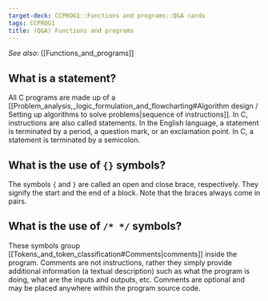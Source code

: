 ```yaml
---
target-deck: CCPROG1::Functions and programs::Q&A cards
tags: CCPROG1
title: (Q&A) Functions and programs
---
```


*See also*: [[Functions_and_programs]]

## What is a statement?

All C programs are made up of a [[Problem_analysis,_logic_formulation_and_flowcharting#Algorithm design / Setting up algorithms to solve problems|sequence of instructions]]. In C, instructions are also called statements. In the English language, a statement is terminated by a period, a question mark, or an exclamation point. In C, a statement is terminated by a semicolon.
<!--ID: 1695033991224-->

## What is the use of `{}` symbols?

The symbols `{` and `}` are called an open and close brace, respectively. They signify the start and the end of a block. Note that the braces always come in pairs.
<!--ID: 1695033991230-->

## What is the use of `/* */` symbols?

These symbols group [[Tokens_and_token_classification#Comments|comments]] inside the program. Comments are not instructions, rather they simply provide additional information (a textual description) such as what the program is doing, what are the inputs and outputs, etc. Comments are optional and may be placed anywhere within the program source code.
<!--ID: 1695033991234-->

